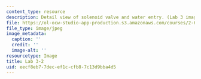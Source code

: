 ```yaml
---
content_type: resource
description: Detail view of solenoid valve and water entry. (Lab 3 image)
file: https://ol-ocw-studio-app-production.s3.amazonaws.com/courses/2-672-project-laboratory-spring-2009/eecf8eb77decef1ccfb87c13d9bba4d5_lab32.jpg
file_type: image/jpeg
image_metadata:
  caption: ''
  credit: ''
  image-alt: ''
resourcetype: Image
title: Lab 3-2
uid: eecf8eb7-7dec-ef1c-cfb8-7c13d9bba4d5
---
```

